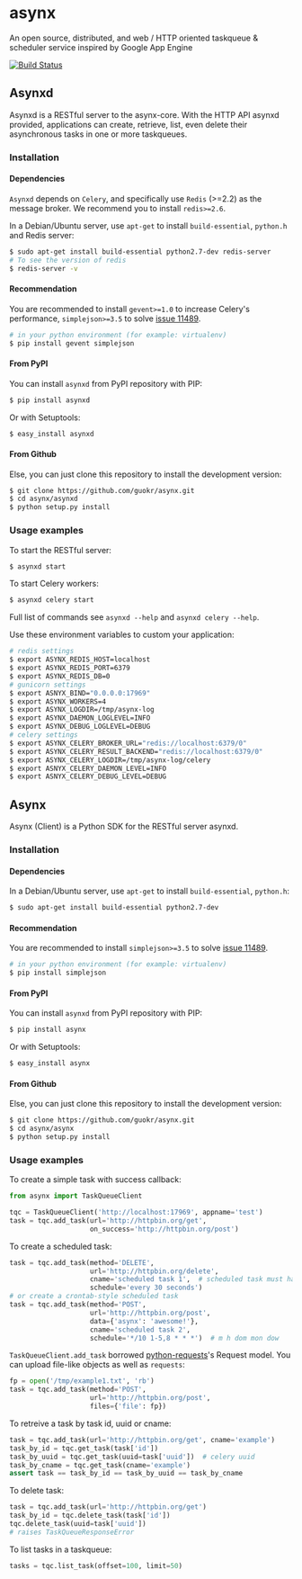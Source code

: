 asynx
=====

An open source, distributed, and web / HTTP oriented taskqueue &amp; scheduler service inspired by Google App Engine

[![Build Status](https://travis-ci.org/guokr/asynx.svg?branch=master)](https://travis-ci.org/guokr/asynx)


Asynxd
------

Asynxd is a RESTful server to the asynx-core. With the HTTP API asynxd provided, applications can create, retrieve, list, even delete their asynchronous tasks in one or more taskqueues.

### Installation

#### Dependencies

`Asynxd` depends on `Celery`, and specifically use `Redis` (>=2.2) as the message broker. We recommend you to install `redis>=2.6`.

In a Debian/Ubuntu server, use `apt-get` to install `build-essential`, `python.h` and Redis server:

```bash
$ sudo apt-get install build-essential python2.7-dev redis-server
# To see the version of redis
$ redis-server -v
```

#### Recommendation

You are recommended to install `gevent>=1.0` to increase Celery's performance, `simplejson>=3.5` to solve [issue 11489](http://bugs.python.org/issue11489).

```bash
# in your python environment (for example: virtualenv)
$ pip install gevent simplejson
```

#### From PyPI

You can install `asynxd` from PyPI repository with PIP:

```bash
$ pip install asynxd
```

Or with Setuptools:

```bash
$ easy_install asynxd
```

#### From Github

Else, you can just clone this repository to install the development version:

```bash
$ git clone https://github.com/guokr/asynx.git
$ cd asynx/asynxd
$ python setup.py install
```

### Usage examples

To start the RESTful server:

```bash
$ asynxd start
```

To start Celery workers:

```bash
$ asynxd celery start
```

Full list of commands see `asynxd --help` and `asynxd celery --help`.

Use these environment variables to custom your application:

```bash
# redis settings
$ export ASYNX_REDIS_HOST=localhost
$ export ASYNX_REDIS_PORT=6379
$ export ASYNX_REDIS_DB=0
# gunicorn settings
$ export ASNYX_BIND="0.0.0.0:17969"
$ export ASYNX_WORKERS=4
$ export ASYNX_LOGDIR=/tmp/asynx-log
$ export ASYNX_DAEMON_LOGLEVEL=INFO
$ export ASYNX_DEBUG_LOGLEVEL=DEBUG
# celery settings
$ export ASYNX_CELERY_BROKER_URL="redis://localhost:6379/0"
$ export ASYNX_CELERY_RESULT_BACKEND="redis://localhost:6379/0"
$ export ASYNX_CELERY_LOGDIR=/tmp/asynx-log/celery
$ export ASNYX_CELERY_DAEMON_LEVEL=INFO
$ export ASNYX_CELERY_DEBUG_LEVEL=DEBUG
```

Asynx
-----

Asynx (Client) is a Python SDK for the RESTful server asynxd.

### Installation

#### Dependencies

In a Debian/Ubuntu server, use `apt-get` to install `build-essential`, `python.h`:

```bash
$ sudo apt-get install build-essential python2.7-dev
```

#### Recommendation

You are recommended to install `simplejson>=3.5` to solve [issue 11489](http://bugs.python.org/issue11489).

```bash
# in your python environment (for example: virtualenv)
$ pip install simplejson
```

#### From PyPI

You can install `asynxd` from PyPI repository with PIP:

```bash
$ pip install asynx
```

Or with Setuptools:

```bash
$ easy_install asynx
```

#### From Github

Else, you can just clone this repository to install the development version:

```bash
$ git clone https://github.com/guokr/asynx.git
$ cd asynx/asynx
$ python setup.py install
```

### Usage examples

To create a simple task with success callback:

```python
from asynx import TaskQueueClient

tqc = TaskQueueClient('http://localhost:17969', appname='test')
task = tqc.add_task(url='http://httpbin.org/get',
                    on_success='http://httpbin.org/post')
```

To create a scheduled task:

```python
task = tqc.add_task(method='DELETE',
                    url='http://httpbin.org/delete',
                    cname='scheduled task 1',  # scheduled task must have cname
                    schedule='every 30 seconds')
# or create a crontab-style scheduled task
task = tqc.add_task(method='POST',
                    url='http://httpbin.org/post',
                    data={'asynx': 'awesome!'},
                    cname='scheduled task 2',
                    schedule='*/10 1-5,8 * * *')  # m h dom mon dow
```

`TaskQueueClient.add_task` borrowed [python-requests](http://docs.python-requests.org/en/latest/)'s Request model. You can upload file-like objects as well as `requests`:

```python
fp = open('/tmp/example1.txt', 'rb')
task = tqc.add_task(method='POST',
                    url='http://httpbin.org/post',
                    files={'file': fp})
```

To retreive a task by task id, uuid or cname:

```python
task = tqc.add_task(url='http://httpbin.org/get', cname='example')
task_by_id = tqc.get_task(task['id'])
task_by_uuid = tqc.get_task(uuid=task['uuid'])  # celery uuid
task_by_cname = tqc.get_task(cname='example')
assert task == task_by_id == task_by_uuid == task_by_cname
```

To delete task:

```python
task = tqc.add_task(url='http://httpbin.org/get')
task_by_id = tqc.delete_task(task['id'])
tqc.delete_task(uuid=task['uuid'])
# raises TaskQueueResponseError
```

To list tasks in a taskqueue:

```python
tasks = tqc.list_task(offset=100, limit=50)
```
